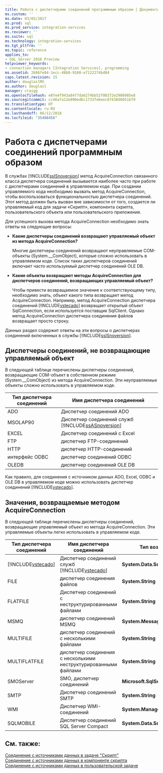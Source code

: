 ```yaml
---
title: Работа с диспетчерами соединений программным образом | Документы Майкрософт
ms.custom: ''
ms.date: 03/03/2017
ms.prod: sql
ms.prod_service: integration-services
ms.reviewer: ''
ms.suite: sql
ms.technology: integration-services
ms.tgt_pltfrm: ''
ms.topic: reference
applies_to:
- SQL Server 2016 Preview
helpviewer_keywords:
- connection managers [Integration Services], programming
ms.assetid: 2686fe84-1ecc-48b8-9160-e7122274bd84
caps.latest.revision: 15
author: douglaslMS
ms.author: douglasl
manager: craigg
ms.openlocfilehash: e8fe4f943a8477da6274bb52f00372e2908985e8
ms.sourcegitcommit: cc46afa12e890edbc1733febeec87438d6051bf9
ms.translationtype: HT
ms.contentlocale: ru-RU
ms.lasthandoff: 06/12/2018
ms.locfileid: "35408456"
---
```

# <a name="working-with-connection-managers-programmatically"></a>Работа с диспетчерами соединений программным образом
  В службах [!INCLUDE[ssISnoversion](../includes/ssisnoversion-md.md)] метод AcquireConnection связанного класса диспетчера соединений вызывается наиболее часто при работе с диспетчерами соединений в управляемом коде. При создании управляемого кода необходимо вызвать метод AcquireConnection, чтобы воспользоваться функциональностью диспетчера соединений. Этот метод должен быть вызван вне зависимости от того, создается ли управляемый код для задачи «Скрипт», компонента скрипта, пользовательского объекта или пользовательского приложения.  
  
 Для успешного вызова метода AcquireConnection необходимо знать ответы на следующие вопросы:  
  
-   **Какие диспетчеры соединений возвращают управляемый объект из метода AcquireConnection?**  
  
     Многие диспетчеры соединений возвращают неуправляемые COM-объекты (System.__ComObject), которые сложно использовать в управляемом коде. Список таких диспетчеров соединений включает часто используемый диспетчер соединений OLE DB.  
  
-   **Какие объекты возвращают методы AcquireConnection для диспетчеров соединений, возвращающих управляемый объект?**  
  
     Чтобы привести возвращаемое значение к соответствующему типу, необходимо знать, объект какого типа возвращает метод AcquireConnection. Например, метод AcquireConnection диспетчера соединений [!INCLUDE[vstecado](../includes/vstecado-md.md)] возвращает открытый объект SqlConnection, если используется поставщик SqlClient. Однако метод AcquireConnection диспетчера соединения файлов возвращает просто строку.  
  
 Данных раздел содержит ответы на эти вопросы о диспетчерах соединений включенных в службы [!INCLUDE[ssISnoversion](../includes/ssisnoversion-md.md)].  
  
## <a name="connection-managers-that-do-not-return-a-managed-object"></a>Диспетчеры соединений, не возвращающие управляемый объект  
 В следующей таблице перечислены диспетчеры соединений, возвращающие COM-объект в собственном режиме (System.__ComObject) из метода AcquireConnection. Эти неуправляемые объекты сложно использовать в управляемом коде.  
  
|Тип диспетчера соединений|Имя диспетчера соединений|  
|-----------------------------|-----------------------------|  
|ADO|Диспетчер соединений ADO|  
|MSOLAP90|Диспетчер соединений служб [!INCLUDE[ssASnoversion](../includes/ssasnoversion-md.md)]|  
|EXCEL|Диспетчер соединений с Excel|  
|FTP|диспетчер FTP-соединений|  
|HTTP|диспетчер HTTP-соединений|  
|интерфейс ODBC|диспетчер соединений ODBC|  
|OLEDB|диспетчер соединений OLE DB|  
  
 Как правило, для соединения с источником данных ADO, Excel, ODBC и OLE DB в управляемом коде можно использовать диспетчер соединений [!INCLUDE[vstecado](../includes/vstecado-md.md)].  
  
## <a name="return-values-from-the-acquireconnection-method"></a>Значения, возвращаемые методом AcquireConnection  
 В следующей таблице перечислены диспетчеры соединений, возвращающие управляемый объект из метода AcquireConnection. Эти управляемые объекты легко использовать в управляемом коде.  
  
|Тип диспетчера соединений|Имя диспетчера соединений|Тип возвращаемого значения|Дополнительные сведения|  
|-----------------------------|-----------------------------|--------------------------|----------------------------|  
|[!INCLUDE[vstecado](../includes/vstecado-md.md)]|Диспетчер соединений служб [!INCLUDE[vstecado](../includes/vstecado-md.md)]|**System.Data.SqlClient.SqlConnection**||  
|FILE|диспетчер соединения файлов|**System.String**|Путь к файлу.|  
|FLATFILE|Диспетчер соединений с неструктурированными файлами|**System.String**|Путь к файлу.|  
|MSMQ|диспетчер соединений MSMQ|**System.Messaging.MessageQueue**||  
|MULTIFILE|диспетчер соединений с несколькими файлами|**System.String**|Путь к одному из файлов.|  
|MULTIFLATFILE|диспетчер соединения с несколькими неструктурированными файлами|**System.String**|Путь к одному из файлов.|  
|SMOServer|SMO, диспетчер соединений|**Microsoft.SqlServer.Management.Smo.Server**||  
|SMTP|Диспетчер соединений SMTP|**System.String**|Например: `SmtpServer=<server name>;UseWindowsAuthentication=True;EnableSsl=False;`.|  
|WMI|Диспетчер WMI-соединений|**System.Management.ManagementScope**||  
|SQLMOBILE|Диспетчер соединений SQL Server Compact|**System.Data.SqlServerCe.SqlCeConnection**||  
  
## <a name="see-also"></a>См. также:  
 [Соединение с источниками данных в задаче "Скрипт"](../integration-services/extending-packages-scripting/task/connecting-to-data-sources-in-the-script-task.md)   
 [Соединение с источниками данных в компоненте скрипта](../integration-services/extending-packages-scripting/data-flow-script-component/connecting-to-data-sources-in-the-script-component.md)   
 [Соединение с источниками данных в пользовательской задаче](../integration-services/extending-packages-custom-objects/task/connecting-to-data-sources-in-a-custom-task.md)  
  
  
